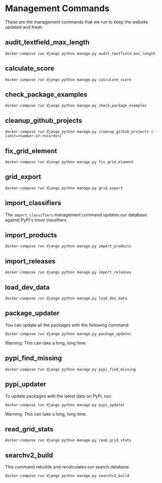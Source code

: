 # Management Commands

These are the management commands that we run to keep the website updated and fresh.

## audit_textfield_max_length

```shell
docker-compose run django python manage.py audit_textfield_max_length
```

## calculate_score

```shell
docker-compose run django python manage.py calculate_score
```

## check_package_examples

```shell
docker-compose run django python manage.py check_package_examples
```

## cleanup_github_projects

```shell
docker-compose run django python manage.py cleanup_github_projects [--limit=<number-of-records>]
```

## fix_grid_element

```shell
docker-compose run django python manage.py fix_grid_element
```

## grid_export

```shell
docker-compose run django python manage.py grid_export
```

## import_classifiers

The `import_classifiers` management command updates our database against PyPI's trove classifiers.

## import_products

```shell
docker-compose run django python manage.py import_products
```

## import_releases

```shell
docker-compose run django python manage.py import_releases
```

## load_dev_data

```shell
docker-compose run django python manage.py load_dev_data
```

## package_updater

You can update all the packages with the following command:

```shell
docker-compose run django python manage.py package_updater
```

Warning: This can take a long, long time.

## pypi_find_missing

```shell
docker-compose run django python manage.py pypi_find_missing
```

## pypi_updater

To update packages with the latest data on PyPi, run:

```shell
docker-compose run django python manage.py pypi_updater
```
Warning: This can take a long, long time.

## read_grid_stats

```shell
docker-compose run django python manage.py read_grid_stats
```

## searchv2_build

This command rebuilds and recalculates our search database.

```shell
docker-compose run django python manage.py searchv2_build
```
